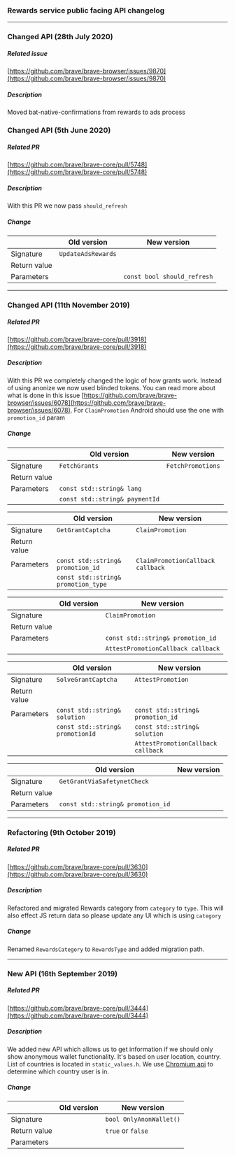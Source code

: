 ### Rewards service public facing API changelog

---

### Changed API (28th July 2020)
##### Related issue
[https://github.com/brave/brave-browser/issues/9870](https://github.com/brave/brave-browser/issues/9870)
##### Description
Moved bat-native-confirmations from rewards to ads process

### Changed API (5th June 2020)
##### Related PR
[https://github.com/brave/brave-core/pull/5748](https://github.com/brave/brave-core/pull/5748)
##### Description
With this PR we now pass `should_refresh`

##### Change

| | Old version | New version |
|---|---|---|
|  Signature    |  `UpdateAdsRewards`  | |
|  Return value | | |
|  Parameters   | | `const bool should_refresh` |

---

### Changed API (11th November 2019)
##### Related PR
[https://github.com/brave/brave-core/pull/3918](https://github.com/brave/brave-core/pull/3918)
##### Description
With this PR we completely changed the logic of how grants work. Instead of using anonize we now used blinded tokens.
You can read more about what is done in this issue [https://github.com/brave/brave-browser/issues/6078](https://github.com/brave/brave-browser/issues/6078).
For `ClaimPromotion` Android should use the one with `promotion_id` param

##### Change

| | Old version | New version |
|---|---|---|
|  Signature    |  `FetchGrants`  | `FetchPromotions`  |
|  Return value | | |
|  Parameters   | `const std::string& lang`      | |
|               | `const std::string& paymentId` | |

| | Old version | New version |
|---|---|---|
|  Signature    |  `GetGrantCaptcha`  | `ClaimPromotion`  |
|  Return value | | |
|  Parameters   | `const std::string& promotion_id`   | `ClaimPromotionCallback callback` |
|               | `const std::string& promotion_type` | |

| | Old version | New version |
|---|---|---|
|  Signature    | | `ClaimPromotion`  |
|  Return value | | |
|  Parameters   | | `const std::string& promotion_id` |
|               | | `AttestPromotionCallback callback` |

| | Old version | New version |
|---|---|---|
|  Signature    |  `SolveGrantCaptcha`  | `AttestPromotion`  |
|  Return value | | |
|  Parameters   | `const std::string& solution`    | `const std::string& promotion_id` |
|               | `const std::string& promotionId` | `const std::string& solution` |
|               |                                  | `AttestPromotionCallback callback` |

| | Old version | New version |
|---|---|---|
|  Signature    |  `GetGrantViaSafetynetCheck`  | |
|  Return value | | |
|  Parameters   | `const std::string& promotion_id` | |

---

### Refactoring (9th October 2019)
##### Related PR

[https://github.com/brave/brave-core/pull/3630](https://github.com/brave/brave-core/pull/3630)

##### Description

Refactored and migrated Rewards category from `category` to `type`. This will also effect JS return data so please update any UI which is using `category`

##### Change

Renamed `RewardsCategory` to `RewardsType` and added migration path.

---

### New API (16th September 2019)
##### Related PR

[https://github.com/brave/brave-core/pull/3444](https://github.com/brave/brave-core/pull/3444)

##### Description

We added new API which allows us to get information if we should only show anonymous wallet functionality.
It's based on user location, country. List of countries is located in `static_values.h`.
We use [Chromium api](https://cs.chromium.org/chromium/src/components/country_codes/country_codes.h?type=cs&q=GetCountryIDFromPrefs&g=0&l=53)
to determine which country user is in.

##### Change

| | Old version | New version |
|---|---|---|
|  Signature    |    | `bool OnlyAnonWallet()`  |
|  Return value |    | `true` or `false`        |
|  Parameters   |    |                          |
